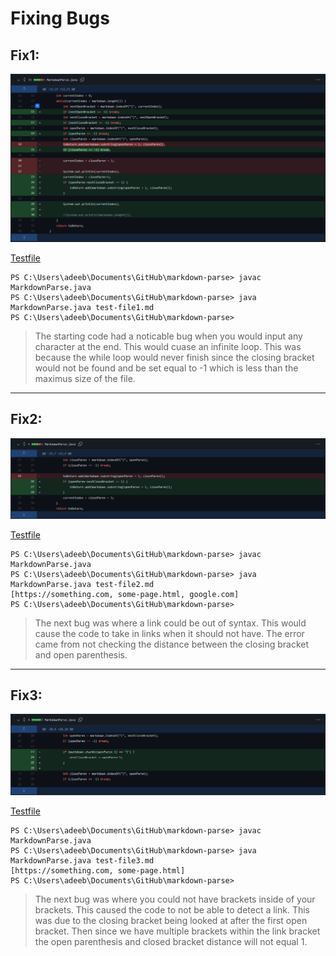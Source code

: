 # Fixing Bugs

## Fix1:

![Image](Lab4fix1.png)

[Testfile](https://github.com/Aziiz0/markdown-parse/blob/main/test-file1.md)

```
PS C:\Users\adeeb\Documents\GitHub\markdown-parse> javac MarkdownParse.java
PS C:\Users\adeeb\Documents\GitHub\markdown-parse> java MarkdownParse.java test-file1.md
PS C:\Users\adeeb\Documents\GitHub\markdown-parse>
```

>The starting code had a noticable bug when you would input any character at the end. This would cuase an infinite loop. This was because the while loop would never finish since the closing bracket would not be found and be set equal to -1 which is less than the maximus size of the file.


---

## Fix2:

![Image](Lab4fix2.png)

[Testfile](https://github.com/Aziiz0/markdown-parse/blob/main/test-file2.md)

```
PS C:\Users\adeeb\Documents\GitHub\markdown-parse> javac MarkdownParse.java
PS C:\Users\adeeb\Documents\GitHub\markdown-parse> java MarkdownParse.java test-file2.md
[https://something.com, some-page.html, google.com]
PS C:\Users\adeeb\Documents\GitHub\markdown-parse>
```

>The next bug was where a link could be out of syntax. This would cause the code to take in links when it should not have. The error came from not checking the distance between the closing bracket and open parenthesis.


---

## Fix3:

![Image](Lab4fix3.png)

[Testfile](https://github.com/Aziiz0/markdown-parse/blob/main/test-file3.md)

```
PS C:\Users\adeeb\Documents\GitHub\markdown-parse> javac MarkdownParse.java
PS C:\Users\adeeb\Documents\GitHub\markdown-parse> java MarkdownParse.java test-file3.md
[https://something.com, some-page.html]
PS C:\Users\adeeb\Documents\GitHub\markdown-parse>
```

>The next bug was where you could not have brackets inside of your brackets. This caused the code to not be able to detect a link. This was due to the closing bracket being looked at after the first open bracket. Then since we have multiple brackets within the link bracket the open parenthesis and closed bracket distance will not equal 1.
